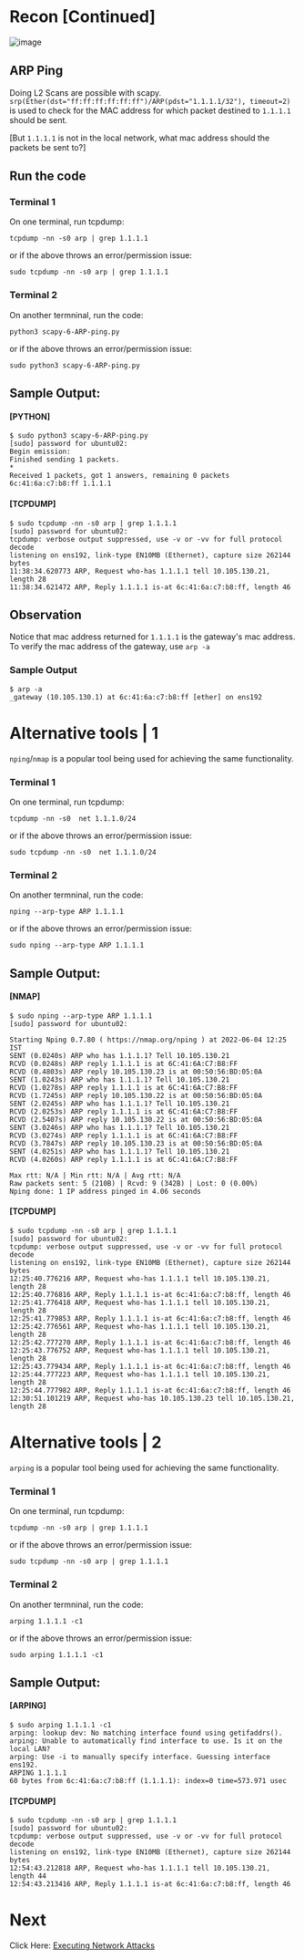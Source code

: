 # Recon [Continued]

![image](https://user-images.githubusercontent.com/17419002/171995552-c169c00b-54b4-4cbc-8894-f6804cc5bdce.png)

## ARP Ping

Doing L2 Scans are possible with scapy. `srp(Ether(dst="ff:ff:ff:ff:ff:ff")/ARP(pdst="1.1.1.1/32"), timeout=2)` is used to check for the MAC address for which packet destined to `1.1.1.1` should be sent.

[But `1.1.1.1` is not in the local network, what mac address should the packets be sent to?]

## Run the code

### Terminal 1
On one terminal, run tcpdump:

```
tcpdump -nn -s0 arp | grep 1.1.1.1
```

or if the above throws an error/permission issue:

```
sudo tcpdump -nn -s0 arp | grep 1.1.1.1
```

### Terminal 2

On another termninal, run the code:

```
python3 scapy-6-ARP-ping.py
```

or if the above throws an error/permission issue:

```
sudo python3 scapy-6-ARP-ping.py
```


## Sample Output:


#### [PYTHON]
```
$ sudo python3 scapy-6-ARP-ping.py
[sudo] password for ubuntu02:
Begin emission:
Finished sending 1 packets.
*
Received 1 packets, got 1 answers, remaining 0 packets
6c:41:6a:c7:b8:ff 1.1.1.1
```

#### [TCPDUMP]

```
$ sudo tcpdump -nn -s0 arp | grep 1.1.1.1
[sudo] password for ubuntu02:
tcpdump: verbose output suppressed, use -v or -vv for full protocol decode
listening on ens192, link-type EN10MB (Ethernet), capture size 262144 bytes
11:38:34.620773 ARP, Request who-has 1.1.1.1 tell 10.105.130.21, length 28
11:38:34.621472 ARP, Reply 1.1.1.1 is-at 6c:41:6a:c7:b8:ff, length 46
```

## Observation

Notice that mac address returned for `1.1.1.1` is the gateway's mac address. To verify the mac address of the gateway, use `arp -a` 

### Sample Output
```
$ arp -a
_gateway (10.105.130.1) at 6c:41:6a:c7:b8:ff [ether] on ens192
```

# Alternative tools | 1

`nping`/`nmap` is a popular tool being used for achieving the same functionality.

### Terminal 1
On one terminal, run tcpdump:

```
tcpdump -nn -s0  net 1.1.1.0/24
```

or if the above throws an error/permission issue:

```
sudo tcpdump -nn -s0  net 1.1.1.0/24
```

### Terminal 2

On another termninal, run the code:

```
nping --arp-type ARP 1.1.1.1
```

or if the above throws an error/permission issue:

```
sudo nping --arp-type ARP 1.1.1.1
```

## Sample Output:


#### [NMAP]
```
$ sudo nping --arp-type ARP 1.1.1.1
[sudo] password for ubuntu02:

Starting Nping 0.7.80 ( https://nmap.org/nping ) at 2022-06-04 12:25 IST
SENT (0.0240s) ARP who has 1.1.1.1? Tell 10.105.130.21
RCVD (0.0248s) ARP reply 1.1.1.1 is at 6C:41:6A:C7:B8:FF
RCVD (0.4803s) ARP reply 10.105.130.23 is at 00:50:56:BD:05:0A
SENT (1.0243s) ARP who has 1.1.1.1? Tell 10.105.130.21
RCVD (1.0278s) ARP reply 1.1.1.1 is at 6C:41:6A:C7:B8:FF
RCVD (1.7245s) ARP reply 10.105.130.22 is at 00:50:56:BD:05:0A
SENT (2.0245s) ARP who has 1.1.1.1? Tell 10.105.130.21
RCVD (2.0253s) ARP reply 1.1.1.1 is at 6C:41:6A:C7:B8:FF
RCVD (2.5407s) ARP reply 10.105.130.22 is at 00:50:56:BD:05:0A
SENT (3.0246s) ARP who has 1.1.1.1? Tell 10.105.130.21
RCVD (3.0274s) ARP reply 1.1.1.1 is at 6C:41:6A:C7:B8:FF
RCVD (3.7847s) ARP reply 10.105.130.23 is at 00:50:56:BD:05:0A
SENT (4.0251s) ARP who has 1.1.1.1? Tell 10.105.130.21
RCVD (4.0260s) ARP reply 1.1.1.1 is at 6C:41:6A:C7:B8:FF

Max rtt: N/A | Min rtt: N/A | Avg rtt: N/A
Raw packets sent: 5 (210B) | Rcvd: 9 (342B) | Lost: 0 (0.00%)
Nping done: 1 IP address pinged in 4.06 seconds
```


#### [TCPDUMP]

```
$ sudo tcpdump -nn -s0 arp | grep 1.1.1.1
[sudo] password for ubuntu02:
tcpdump: verbose output suppressed, use -v or -vv for full protocol decode
listening on ens192, link-type EN10MB (Ethernet), capture size 262144 bytes
12:25:40.776216 ARP, Request who-has 1.1.1.1 tell 10.105.130.21, length 28
12:25:40.776816 ARP, Reply 1.1.1.1 is-at 6c:41:6a:c7:b8:ff, length 46
12:25:41.776418 ARP, Request who-has 1.1.1.1 tell 10.105.130.21, length 28
12:25:41.779853 ARP, Reply 1.1.1.1 is-at 6c:41:6a:c7:b8:ff, length 46
12:25:42.776561 ARP, Request who-has 1.1.1.1 tell 10.105.130.21, length 28
12:25:42.777270 ARP, Reply 1.1.1.1 is-at 6c:41:6a:c7:b8:ff, length 46
12:25:43.776752 ARP, Request who-has 1.1.1.1 tell 10.105.130.21, length 28
12:25:43.779434 ARP, Reply 1.1.1.1 is-at 6c:41:6a:c7:b8:ff, length 46
12:25:44.777223 ARP, Request who-has 1.1.1.1 tell 10.105.130.21, length 28
12:25:44.777982 ARP, Reply 1.1.1.1 is-at 6c:41:6a:c7:b8:ff, length 46
12:30:51.101219 ARP, Request who-has 10.105.130.23 tell 10.105.130.21, length 28
```

# Alternative tools | 2

`arping` is a popular tool being used for achieving the same functionality.

### Terminal 1
On one terminal, run tcpdump:

```
tcpdump -nn -s0 arp | grep 1.1.1.1
```

or if the above throws an error/permission issue:

```
sudo tcpdump -nn -s0 arp | grep 1.1.1.1
```

### Terminal 2

On another termninal, run the code:

```
arping 1.1.1.1 -c1
```

or if the above throws an error/permission issue:

```
sudo arping 1.1.1.1 -c1
```

## Sample Output:


#### [ARPING]
```
$ sudo arping 1.1.1.1 -c1
arping: lookup dev: No matching interface found using getifaddrs().
arping: Unable to automatically find interface to use. Is it on the local LAN?
arping: Use -i to manually specify interface. Guessing interface ens192.
ARPING 1.1.1.1
60 bytes from 6c:41:6a:c7:b8:ff (1.1.1.1): index=0 time=573.971 usec
```

#### [TCPDUMP]

```
$ sudo tcpdump -nn -s0 arp | grep 1.1.1.1
[sudo] password for ubuntu02:
tcpdump: verbose output suppressed, use -v or -vv for full protocol decode
listening on ens192, link-type EN10MB (Ethernet), capture size 262144 bytes
12:54:43.212818 ARP, Request who-has 1.1.1.1 tell 10.105.130.21, length 44
12:54:43.213416 ARP, Reply 1.1.1.1 is-at 6c:41:6a:c7:b8:ff, length 46
```

# Next
Click Here: [Executing Network Attacks](08-Attack-01-malformed-packet.md)
